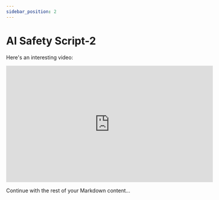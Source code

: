 ```yaml
---
sidebar_position: 2
---
```


# AI Safety Script-2


Here's an interesting video:

<iframe width="560" height="315" src="https://www.youtube.com/embed/VjuQ4kL4mws" frameborder="0" allow="accelerometer; autoplay; clipboard-write; encrypted-media; gyroscope; picture-in-picture" allowfullscreen></iframe>

Continue with the rest of your Markdown content...